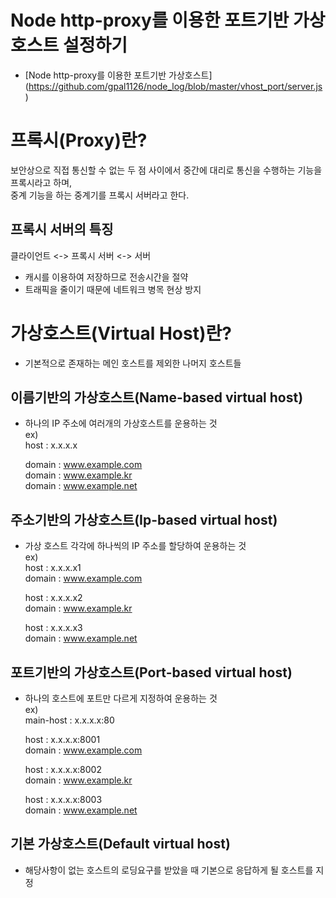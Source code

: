 # Node http-proxy를 이용한 포트기반 가상호스트 설정하기
- [Node http-proxy를 이용한 포트기반 가상호스트] (https://github.com/gpal1126/node_log/blob/master/vhost_port/server.js)

# 프록시(Proxy)란?
보안상으로 직접 통신할 수 없는 두 점 사이에서 중간에 대리로 통신을 수행하는 기능을 프록시라고 하며,  
중계 기능을 하는 중계기를 프록시 서버라고 한다.  
  

## 프록시 서버의 특징
클라이언트 <-> 프록시 서버 <-> 서버  
- 캐시를 이용하여 저장하므로 전송시간을 절약  
- 트래픽을 줄이기 때문에 네트워크 병목 현상 방지  



# 가상호스트(Virtual Host)란?
- 기본적으로 존재하는 메인 호스트를 제외한 나머지 호스트들  


## 이름기반의 가상호스트(Name-based virtual host)
- 하나의 IP 주소에 여러개의 가상호스트를 운용하는 것  
ex)   
    host   :      x.x.x.x  
      
    domain :      www.example.com  
    domain :      www.example.kr  
    domain :      www.example.net  


## 주소기반의 가상호스트(Ip-based virtual host)
- 가상 호스트 각각에 하나씩의 IP 주소를 할당하여 운용하는 것  
ex)  
    host   :      x.x.x.x1  
    domain :      www.example.com  
      
    host   :      x.x.x.x2  
    domain :      www.example.kr  
      
    host   :      x.x.x.x3  
    domain :      www.example.net  


## 포트기반의 가상호스트(Port-based virtual host)
- 하나의 호스트에 포트만 다르게 지정하여 운용하는 것  
ex)  
    main-host :   x.x.x.x:80  
      
    host      :   x.x.x.x:8001  
    domain    :   www.example.com  
            
    host      :   x.x.x.x:8002  
    domain    :   www.example.kr  
      
    host      :   x.x.x.x:8003  
    domain    :   www.example.net  

   
## 기본 가상호스트(Default virtual host)
- 해당사항이 없는 호스트의 로딩요구를 받았을 때 기본으로 응답하게 될 호스트를 지정


